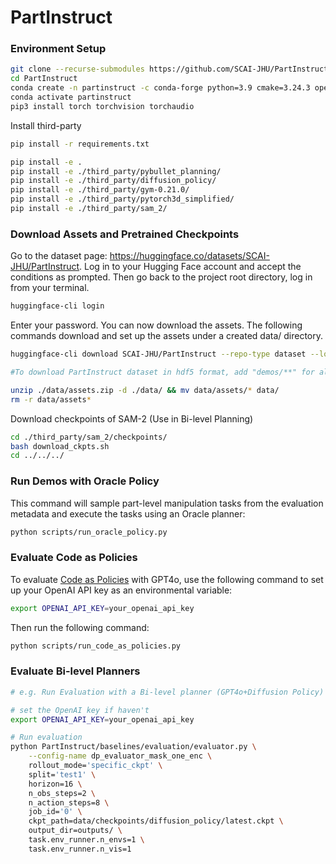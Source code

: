# PartInstruct

### Environment Setup 


```bash
git clone --recurse-submodules https://github.com/SCAI-JHU/PartInstruct.git
cd PartInstruct
conda create -n partinstruct -c conda-forge python=3.9 cmake=3.24.3 open3d ninja gcc_linux-64=12 gxx_linux-64=12
conda activate partinstruct
pip3 install torch torchvision torchaudio
```

Install third-party

```bash
pip install -r requirements.txt

pip install -e .
pip install -e ./third_party/pybullet_planning/
pip install -e ./third_party/diffusion_policy/
pip install -e ./third_party/gym-0.21.0/
pip install -e ./third_party/pytorch3d_simplified/
pip install -e ./third_party/sam_2/

```

### Download Assets and Pretrained Checkpoints
Go to the dataset page: https://huggingface.co/datasets/SCAI-JHU/PartInstruct. Log in to your Hugging Face account and accept the conditions as prompted. Then go back to the project root directory, log in from your terminal.

```bash
huggingface-cli login
```
Enter your password. You can now download the assets. The following commands download and set up the assets under a created data/ directory.

```bash
huggingface-cli download SCAI-JHU/PartInstruct --repo-type dataset --local-dir ./data --include "*.json" "assets.zip" "checkpoints/**" 

#To download PartInstruct dataset in hdf5 format, add "demos/**" for all demo, "demos/OBJECT_NAME.hdf5" for demo of specific object type

unzip ./data/assets.zip -d ./data/ && mv data/assets/* data/
rm -r data/assets*
```

Download checkpoints of SAM-2 (Use in Bi-level Planning)

```bash
cd ./third_party/sam_2/checkpoints/
bash download_ckpts.sh
cd ../../../
```

### Run Demos with Oracle Policy
This command will sample part-level manipulation tasks from the evaluation metadata and execute the tasks using an Oracle planner:
```bash
python scripts/run_oracle_policy.py
```

### Evaluate Code as Policies
To evaluate [Code as Policies](https://code-as-policies.github.io/) with GPT4o, use the following command to set up your OpenAI API key as an environmental variable:
```bash
export OPENAI_API_KEY=your_openai_api_key
```
Then run the following command:
```bash
python scripts/run_code_as_policies.py
```

### Evaluate Bi-level Planners

```bash
# e.g. Run Evaluation with a Bi-level planner (GPT4o+Diffusion Policy)

# set the OpenAI key if haven't
export OPENAI_API_KEY=your_openai_api_key

# Run evaluation
python PartInstruct/baselines/evaluation/evaluator.py \
    --config-name dp_evaluator_mask_one_enc \
    rollout_mode='specific_ckpt' \
    split='test1' \
    horizon=16 \
    n_obs_steps=2 \
    n_action_steps=8 \
    job_id='0' \
    ckpt_path=data/checkpoints/diffusion_policy/latest.ckpt \
    output_dir=outputs/ \
    task.env_runner.n_envs=1 \
    task.env_runner.n_vis=1
```

